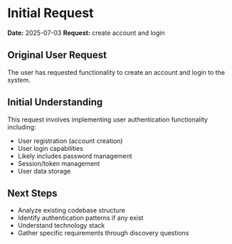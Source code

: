# Initial Request

**Date:** 2025-07-03
**Request:** create account and login

## Original User Request
The user has requested functionality to create an account and login to the system.

## Initial Understanding
This request involves implementing user authentication functionality including:
- User registration (account creation)
- User login capabilities
- Likely includes password management
- Session/token management
- User data storage

## Next Steps
- Analyze existing codebase structure
- Identify authentication patterns if any exist
- Understand technology stack
- Gather specific requirements through discovery questions